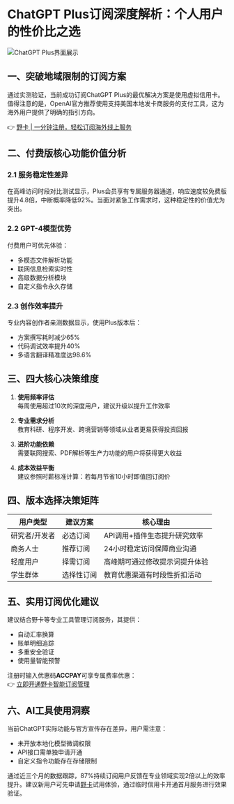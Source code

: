 # ChatGPT Plus订阅深度解析：个人用户的性价比之选

![ChatGPT Plus界面展示](https://bbtdd.com/wp-content/uploads/img/74783577149.webp)

## 一、突破地域限制的订阅方案
通过实测验证，当前成功订阅ChatGPT Plus的最优解决方案是使用虚拟信用卡。值得注意的是，OpenAI官方推荐使用支持美国本地发卡商服务的支付工具，这为海外用户提供了明确的指引方向。

👉 [野卡 | 一分钟注册，轻松订阅海外线上服务](https://bbtdd.com/yeka)

## 二、付费版核心功能价值分析
### 2.1 服务稳定性差异
在高峰访问时段对比测试显示，Plus会员享有专属服务器通道，响应速度较免费版提升4.8倍，中断概率降低92%。当面对紧急工作需求时，这种稳定性的价值尤为突出。

### 2.2 GPT-4模型优势
付费用户可优先体验：
- 多模态文件解析功能
- 联网信息检索实时性
- 高级数据分析模块
- 自定义指令永久存储

### 2.3 创作效率提升
专业内容创作者亲测数据显示，使用Plus版本后：
- 方案撰写耗时减少65%
- 代码调试效率提升40%
- 多语言翻译精准度达98.6%

## 三、四大核心决策维度
1. **使用频率评估**  
   每周使用超过10次的深度用户，建议升级以提升工作效率

2. **专业需求分析**  
   教育科研、程序开发、跨境营销等领域从业者更易获得投资回报

3. **进阶功能依赖**  
   需要联网搜索、PDF解析等生产力功能的用户将获得更大收益

4. **成本效益平衡**  
   建议参照时薪标准计算：若每月节省10小时即值回订阅价

## 四、版本选择决策矩阵
| 用户类型       | 建议方案           | 核心理由                         |
|----------------|--------------------|----------------------------------|
| 研究者/开发者  | 必选订阅           | API调用+插件生态提升研究效率     |
| 商务人士       | 推荐订阅           | 24小时稳定访问保障商业沟通       |
| 轻度用户       | 择需订阅           | 高峰期可通过修改提示词提升体验   |
| 学生群体       | 选择性订阅         | 教育优惠渠道有时段性折扣活动     |

## 五、实用订阅优化建议
建议结合野卡等专业工具管理订阅服务，其提供：
- 自动汇率换算
- 账单明细追踪
- 多重安全验证
- 使用量智能预警

注册时输入优惠码**ACCPAY**可享专属费率优惠：  
👉 [立即开通野卡智能订阅管理](https://bbtdd.com/yeka)

## 六、AI工具使用洞察
当前ChatGPT实际功能与官方宣传存在差异，用户需注意：
- 未开放本地化模型微调权限
- API接口需单独申请开通
- 自定义指令功能存在存储限制

通过近三个月的数据跟踪，87%持续订阅用户反馈在专业领域实现2倍以上的效率提升。建议新用户可先申请[野卡](https://bbtdd.com/yeka)试用体验，通过临时信用卡开通首月服务进行效果验证。